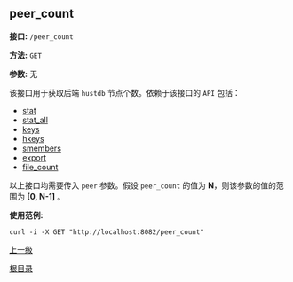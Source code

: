 ## peer_count ##

**接口:** `/peer_count`

**方法:** `GET`

**参数:** 无

该接口用于获取后端 `hustdb` 节点个数。依赖于该接口的 `API` 包括：  

* [stat](stat.md)
* [stat_all](stat_all.md)
* [keys](keys.md)
* [hkeys](hkeys.md)
* [smembers](smembers.md)
* [export](export.md)
* [file_count](file_count.md)

以上接口均需要传入 `peer` 参数。假设 `peer_count` 的值为 **N**，则该参数的值的范围为 **[0, N-1]** 。

**使用范例:**

    curl -i -X GET "http://localhost:8082/peer_count"

[上一级](../ha.md)

[根目录](../../index.md)